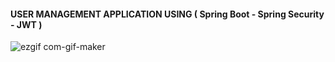 ﻿#### USER MANAGEMENT APPLICATION USING ( Spring Boot - Spring Security - JWT )

 
![ezgif com-gif-maker](https://user-images.githubusercontent.com/59705964/210133036-a70da1ec-101e-4916-bb39-45c0c2562b92.jpg)
